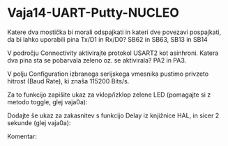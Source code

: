 # Vaja14-UART-Putty-NUCLEO
Katere dva mostička bi morali odspajkati in kateri dve povezavi pospajkati, da bi lahko uporabili pina Tx/D1 in Rx/D0? SB62 in SB63, SB13 in SB14

V področju Connectivity aktivirajte protokol USART2 kot asinhroni. Katera dva pina sta se pobarvala zeleno oz. se aktivirala? PA2 in PA3. 

V polju Configuration izbranega serijskega vmesnika pustimo privzeto hitrost (Baud Rate), ki znaša 115200 Bits/s.  

Za to funkcijo zapišite ukaz za vklop/izklop zelene LED (pomagajte si z metodo toggle, glej vaja0a):

Dodajte še ukaz za zakasnitev s funkcijo Delay iz knjižnice HAL, in sicer 2 sekunde (glej vaja0a): 

Komentar:
